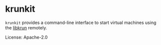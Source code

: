 # krunkit

`krunkit` provides a command-line interface to start virtual machines using the [libkrun](https://github.com/containers/libkrun) remotely.

License: Apache-2.0

